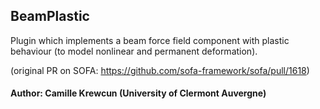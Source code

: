 ## BeamPlastic

Plugin which implements a beam force field component with plastic behaviour (to model nonlinear and permanent deformation).

(original PR on SOFA: https://github.com/sofa-framework/sofa/pull/1618)

#### Author: Camille Krewcun (University of Clermont Auvergne)
